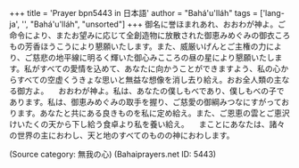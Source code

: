 +++
title = 'Prayer bpn5443 in 日本語'
author = "Bahá'u'lláh"
tags = ['lang-ja', '', "Bahá'u'lláh", "unsorted"]
+++
御名に誉ほまれあれ、おおわが神よ。ご命令により、またお望みに応じて全創造物に放散された御恵みめぐみの御衣ころもの芳香ほうこうにより懇願いたします。また、威厳いげんとご主権の力により、ご慈悲の地平線に明るく輝いた御心みこころの昼の星により懇願いたします。私がすべての愛情を込めて、あなたに向かうことができますよう、私の心からすべての空虚くうきょな思いと無益な想像を消し去り給え。おお全人類の主なる御方よ。
　おおわが神よ。私は、あなたの僕しもべであり、僕しもべの子であります。私は、御恵みめぐみの取手を握り、ご慈愛の御綱みつなにすがっております。あなたと共にある良きものを私に定め給え。また、ご恩恵の雲とご恵沢けいたくの天から下し給う食卓より私を養い給え。
　まことにあなたは、諸々の世界の主におわし、天と地のすべてのものの神におわします。

(Source category: 無我の心)
(Bahaiprayers.net ID: 5443)
